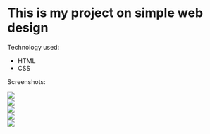 # This is my project on simple web design
Technology used:
*	HTML
*	CSS

Screenshots:

<img src="screenshots/1.PNG">
<br>
<img src="screenshots/2.PNG">
<br>
<img src="screenshots/1.1.PNG">
<br>
<img src="screenshots/1.2.PNG">
<br>
<img src="screenshots/1.3.PNG">
<br>
